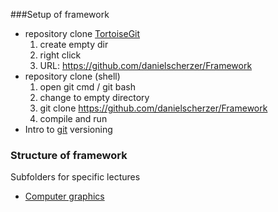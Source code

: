 ###Setup of framework
+ repository clone [TortoiseGit](https://tortoisegit.org/)
	1. create empty dir
	1. right click <git clone...>
	1. URL: https://github.com/danielscherzer/Framework
+ repository clone (shell)
    1. open git cmd / git bash
    1. change to empty directory
    1. git clone https://github.com/danielscherzer/Framework
    1. compile and run
+ Intro to [git](https://rogerdudler.github.io/git-guide/index.de.html) versioning

### Structure of framework
Subfolders for specific lectures
+ [Computer graphics](CG)
